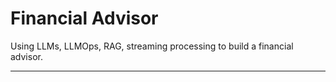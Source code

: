 # Financial Advisor

Using LLMs, LLMOps, RAG, streaming processing to build a financial advisor.

----
